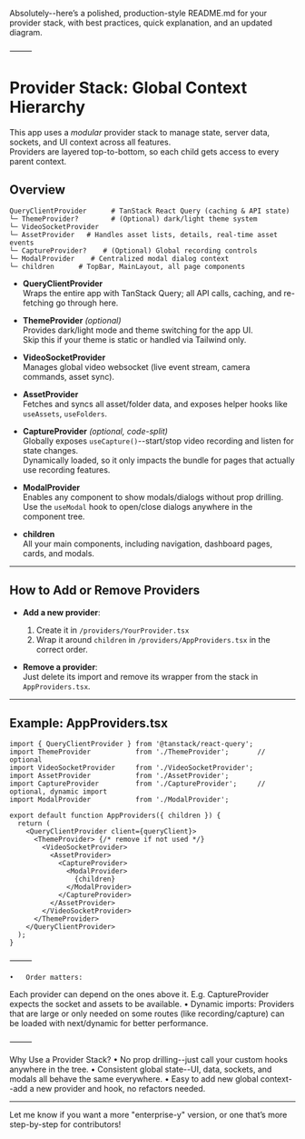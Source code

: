 Absolutely--here’s a polished, production-style README.md for your provider stack, with best practices, quick explanation, and an updated diagram.

⸻


# Provider Stack: Global Context Hierarchy

This app uses a *modular* provider stack to manage state, server data, sockets, and UI context across all features.  
Providers are layered top-to-bottom, so each child gets access to every parent context.

## Overview

``` 
QueryClientProvider      # TanStack React Query (caching & API state)
└─ ThemeProvider?        # (Optional) dark/light theme system
└─ VideoSocketProvider
└─ AssetProvider   # Handles asset lists, details, real-time asset events
└─ CaptureProvider?    # (Optional) Global recording controls
└─ ModalProvider    # Centralized modal dialog context
└─ children      # TopBar, MainLayout, all page components
``` 

- **QueryClientProvider**  
  Wraps the entire app with TanStack Query; all API calls, caching, and re-fetching go through here.

- **ThemeProvider** *(optional)*  
  Provides dark/light mode and theme switching for the app UI.  
  Skip this if your theme is static or handled via Tailwind only.

- **VideoSocketProvider**  
  Manages global video websocket (live event stream, camera commands, asset sync).

- **AssetProvider**  
  Fetches and syncs all asset/folder data, and exposes helper hooks like `useAssets`, `useFolders`.

- **CaptureProvider** *(optional, code-split)*  
  Globally exposes `useCapture()`--start/stop video recording and listen for state changes.  
  Dynamically loaded, so it only impacts the bundle for pages that actually use recording features.

- **ModalProvider**  
  Enables any component to show modals/dialogs without prop drilling.  
  Use the `useModal` hook to open/close dialogs anywhere in the component tree.

- **children**  
  All your main components, including navigation, dashboard pages, cards, and modals.

---

## How to Add or Remove Providers

- **Add a new provider**:  
  1. Create it in `/providers/YourProvider.tsx`
  2. Wrap it around `children` in `/providers/AppProviders.tsx` in the correct order.

- **Remove a provider**:  
  Just delete its import and remove its wrapper from the stack in `AppProviders.tsx`.

---

## Example: AppProviders.tsx

```tsx
import { QueryClientProvider } from '@tanstack/react-query';
import ThemeProvider           from './ThemeProvider';       // optional
import VideoSocketProvider     from './VideoSocketProvider';
import AssetProvider           from './AssetProvider';
import CaptureProvider         from './CaptureProvider';     // optional, dynamic import
import ModalProvider           from './ModalProvider';

export default function AppProviders({ children }) {
  return (
    <QueryClientProvider client={queryClient}>
      <ThemeProvider> {/* remove if not used */}
        <VideoSocketProvider>
          <AssetProvider>
            <CaptureProvider>
              <ModalProvider>
                {children}
              </ModalProvider>
            </CaptureProvider>
          </AssetProvider>
        </VideoSocketProvider>
      </ThemeProvider>
    </QueryClientProvider>
  );
}
``` 

⸻

	•	Order matters:
Each provider can depend on the ones above it.
E.g. CaptureProvider expects the socket and assets to be available.
	•	Dynamic imports:
Providers that are large or only needed on some routes (like recording/capture) can be loaded with next/dynamic for better performance.

⸻

Why Use a Provider Stack?
	•	No prop drilling--just call your custom hooks anywhere in the tree.
	•	Consistent global state--UI, data, sockets, and modals all behave the same everywhere.
	•	Easy to add new global context--add a new provider and hook, no refactors needed.

---

Let me know if you want a more "enterprise-y" version, or one that’s more step-by-step for contributors!